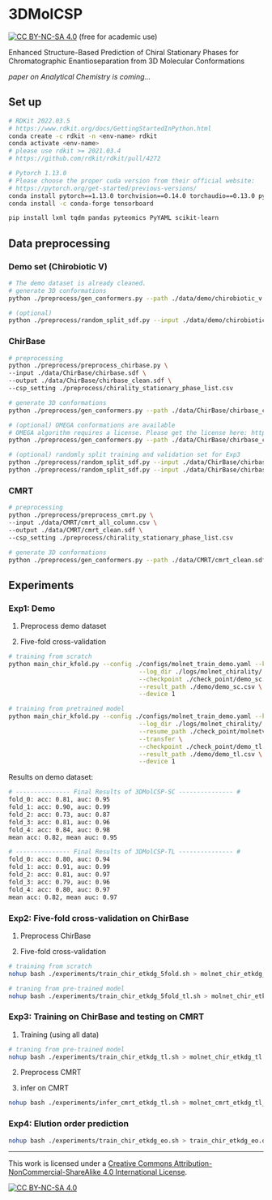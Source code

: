 # 3DMolCSP

[![CC BY-NC-SA 4.0][cc-by-nc-sa-shield]][cc-by-nc-sa] (free for academic use) 

Enhanced Structure-Based Prediction of Chiral Stationary Phases for Chromatographic Enantioseparation from 3D Molecular Conformations

*paper on Analytical Chemistry is coming...*

## Set up

```bash
# RDKit 2022.03.5
# https://www.rdkit.org/docs/GettingStartedInPython.html
conda create -c rdkit -n <env-name> rdkit
conda activate <env-name>
# please use rdkit >= 2021.03.4
# https://github.com/rdkit/rdkit/pull/4272

# Pytorch 1.13.0
# Please choose the proper cuda version from their official website:
# https://pytorch.org/get-started/previous-versions/
conda install pytorch==1.13.0 torchvision==0.14.0 torchaudio==0.13.0 pytorch-cuda=11.7 -c pytorch -c nvidia
conda install -c conda-forge tensorboard

pip install lxml tqdm pandas pyteomics PyYAML scikit-learn
```

## Data preprocessing

### Demo set (Chirobiotic V)

```bash
# The demo dataset is already cleaned. 
# generate 3D conformations
python ./preprocess/gen_conformers.py --path ./data/demo/chirobiotic_v.sdf --conf_type etkdg

# (optional)
python ./preprocess/random_split_sdf.py --input ./data/demo/chirobiotic_v_etkdg.sdf --output_train ./data/demo/chirobiotic_v_etkdg_train.sdf --output_test ./data/demo/chirobiotic_v_etkdg_test.sdf
```

### ChirBase

```bash
# preprocessing
python ./preprocess/preprocess_chirbase.py \
--input ./data/ChirBase/chirbase.sdf \
--output ./data/ChirBase/chirbase_clean.sdf \
--csp_setting ./preprocess/chirality_stationary_phase_list.csv

# generate 3D conformations
python ./preprocess/gen_conformers.py --path ./data/ChirBase/chirbase_clean.sdf --conf_type etkdg

# (optional) OMEGA conformations are available
# OMEGA algorithm requires a license. Please get the license here: https://www.eyesopen.com/omega
python ./preprocess/gen_conformers.py --path ./data/ChirBase/chirbase_clean.sdf --conf_type omega --license <path to OMEGA license>

# (optional) randomly split training and validation set for Exp3
python ./preprocess/random_split_sdf.py --input ./data/ChirBase/chirbase_clean_etkdg.sdf --output_train ./data/ChirBase/chirbase_clean_etkdg_train.sdf --output_test ./data/ChirBase/chirbase_clean_etkdg_test.sdf
python ./preprocess/random_split_sdf.py --input ./data/ChirBase/chirbase_clean_omega.sdf --output_train ./data/ChirBase/chirbase_clean_omega_train.sdf --output_test ./data/ChirBase/chirbase_clean_omega_test.sdf
```

### CMRT

```bash
# preprocessing
python ./preprocess/preprocess_cmrt.py \
--input ./data/CMRT/cmrt_all_column.csv \
--output ./data/CMRT/cmrt_clean.sdf \
--csp_setting ./preprocess/chirality_stationary_phase_list.csv

# generate 3D conformations
python ./preprocess/gen_conformers.py --path ./data/CMRT/cmrt_clean.sdf --conf_type etkdg
```

## Experiments

### Exp1: Demo

1. Preprocess demo dataset

2. Five-fold cross-validation

```bash
# training from scratch
python main_chir_kfold.py --config ./configs/molnet_train_demo.yaml --k_fold 5 --csp_no 3 \
                                    --log_dir ./logs/molnet_chirality/ \
                                    --checkpoint ./check_point/demo_sc.pt \
                                    --result_path ./demo/demo_sc.csv \
                                    --device 1

# training from pretrained model 
python main_chir_kfold.py --config ./configs/molnet_train_demo.yaml --k_fold 5 --csp_no 3 \
                                    --log_dir ./logs/molnet_chirality/ \
                                    --resume_path ./check_point/molnetv2_qtof_etkdgv3.pt \
                                    --transfer \
                                    --checkpoint ./check_point/demo_tl.pt \
                                    --result_path ./demo/demo_tl.csv \
                                    --device 1
```

Results on demo dataset:

```bash
# --------------- Final Results of 3DMolCSP-SC --------------- #
fold_0: acc: 0.81, auc: 0.95
fold_1: acc: 0.90, auc: 0.99
fold_2: acc: 0.73, auc: 0.87
fold_3: acc: 0.81, auc: 0.96
fold_4: acc: 0.84, auc: 0.98
mean acc: 0.82, mean auc: 0.95

# --------------- Final Results of 3DMolCSP-TL --------------- #
fold_0: acc: 0.80, auc: 0.94
fold_1: acc: 0.91, auc: 0.99
fold_2: acc: 0.81, auc: 0.97
fold_3: acc: 0.79, auc: 0.96
fold_4: acc: 0.80, auc: 0.97
mean acc: 0.82, mean auc: 0.97
```

### Exp2: Five-fold cross-validation on ChirBase

1. Preprocess ChirBase

2. Five-fold cross-validation

```bash
# training from scratch
nohup bash ./experiments/train_chir_etkdg_5fold.sh > molnet_chir_etkdg_5fold.out 

# traning from pre-trained model
nohup bash ./experiments/train_chir_etkdg_5fold_tl.sh > molnet_chir_etkdg_5fold_tl.out 
```

### Exp3: Training on ChirBase and testing on CMRT

1. Training (using all data)

```bash
# traning from pre-trained model
nohup bash ./experiments/train_chir_etkdg_tl.sh > molnet_chir_etkdg_tl.out 
```

2. Preprocess CMRT

3. infer on CMRT

```bash
nohup bash ./experiments/infer_cmrt_etkdg_tl.sh > molnet_cmrt_etkdg_tl_infer.out 
```

### Exp4: Elution order prediction

```bash
nohup bash ./experiments/train_chir_etkdg_eo.sh > train_chir_etkdg_eo.out 
```

<!-- ## Citation

If you feel this work useful, please cite: 

```
``` -->

---

This work is licensed under a
[Creative Commons Attribution-NonCommercial-ShareAlike 4.0 International License][cc-by-nc-sa].

[![CC BY-NC-SA 4.0][cc-by-nc-sa-image]][cc-by-nc-sa]

[cc-by-nc-sa]: http://creativecommons.org/licenses/by-nc-sa/4.0/
[cc-by-nc-sa-image]: https://licensebuttons.net/l/by-nc-sa/4.0/88x31.png
[cc-by-nc-sa-shield]: https://img.shields.io/badge/License-CC%20BY--NC--SA%204.0-lightgrey.svg
